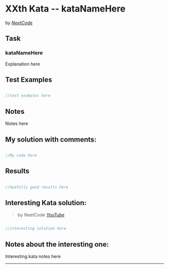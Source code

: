 # XXth Kata -- kataNameHere

by *[NeetCode](LINKHERE)*


## Task

### kataNameHere

Explanation here



## Test Examples

```js

//test examples here

```


## Notes

Notes here

## My solution with comments:

```js

//My code here

```


## Results

```js

//hpefully good results here

```

## Interesting Kata solution:
> by NeetCode *[YouTube](LINKHERE)*

```js

//interesting solution here

```

## Notes about the interesting one:

Interesting kata notes here

---